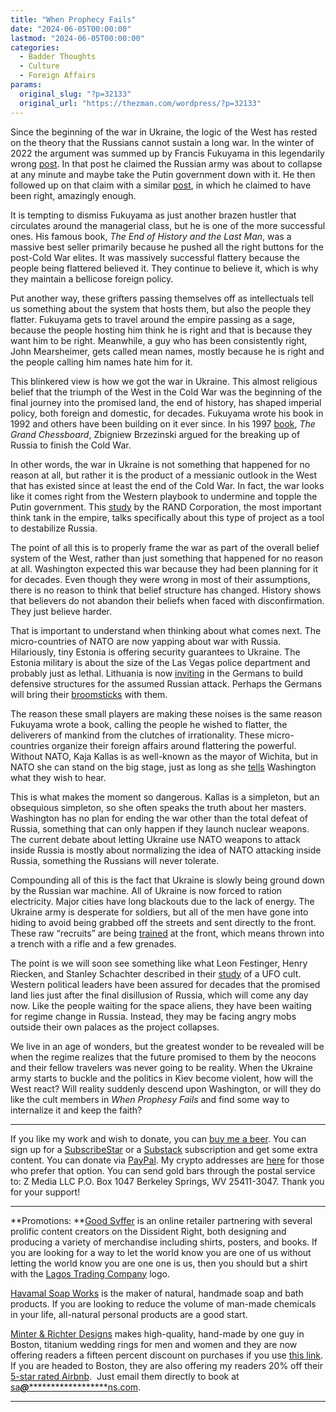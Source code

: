 ```yaml
---
title: "When Prophecy Fails"
date: "2024-06-05T00:00:00"
lastmod: "2024-06-05T00:00:00"
categories:
  - Badder Thoughts
  - Culture
  - Foreign Affairs
params:
  original_slug: "?p=32133"
  original_url: "https://thezman.com/wordpress/?p=32133"
---
```


Since the beginning of the war in Ukraine, the logic of the West has
rested on the theory that the Russians cannot sustain a long war. In the
winter of 2022 the argument was summed up by Francis Fukuyama in this
legendarily wrong <a
href="https://www.americanpurpose.com/blog/fukuyama/preparing-for-defeat/"
rel="noopener" target="_blank">post</a>. In that post he claimed the
Russian army was about to collapse at any minute and maybe take the
Putin government down with it. He then followed up on that claim with a
similar <a
href="https://www.americanpurpose.com/blog/fukuyama/why-ukraine-will-win/"
rel="noopener" target="_blank">post</a>, in which he claimed to have
been right, amazingly enough.

It is tempting to dismiss Fukuyama as just another brazen hustler that
circulates around the managerial class, but he is one of the more
successful ones. His famous book, *The End of History and the Last Man*,
was a massive best seller primarily because he pushed all the right
buttons for the post-Cold War elites. It was massively successful
flattery because the people being flattered believed it. They continue
to believe it, which is why they maintain a bellicose foreign policy.

Put another way, these grifters passing themselves off as intellectuals
tell us something about the system that hosts them, but also the people
they flatter. Fukuyama gets to travel around the empire passing as a
sage, because the people hosting him think he is right and that is
because they want him to be right. Meanwhile, a guy who has been
consistently right, John Mearsheimer, gets called mean names, mostly
because he is right and the people calling him names hate him for it.

This blinkered view is how we got the war in Ukraine. This almost
religious belief that the triumph of the West in the Cold War was the
beginning of the final journey into the promised land, the end of
history, has shaped imperial policy, both foreign and domestic, for
decades. Fukuyama wrote his book in 1992 and others have been building
on it ever since. In his 1997 <a
href="https://www.amazon.com/Grand-Chessboard-American-Geostrategic-Imperatives/dp/0465027261"
rel="noopener" target="_blank">book</a>, *The Grand Chessboard*,
Zbigniew Brzezinski argued for the breaking up of Russia to finish the
Cold War.

In other words, the war in Ukraine is not something that happened for no
reason at all, but rather it is the product of a messianic outlook in
the West that has existed since at least the end of the Cold War. In
fact, the war looks like it comes right from the Western playbook to
undermine and topple the Putin government. This <a
href="https://www.rand.org/content/dam/rand/pubs/research_reports/RR3000/RR3063/RAND_RR3063.pdf"
rel="noopener" target="_blank">study</a> by the RAND Corporation, the
most important think tank in the empire, talks specifically about this
type of project as a tool to destabilize Russia.

The point of all this is to properly frame the war as part of the
overall belief system of the West, rather than just something that
happened for no reason at all. Washington expected this war because they
had been planning for it for decades. Even though they were wrong in
most of their assumptions, there is no reason to think that belief
structure has changed. History shows that believers do not abandon their
beliefs when faced with disconfirmation. They just believe harder.

That is important to understand when thinking about what comes next. The
micro-countries of NATO are now yapping about war with Russia.
Hilariously, tiny Estonia is offering security guarantees to Ukraine.
The Estonia military is about the size of the Las Vegas police
department and probably just as lethal. Lithuania is now <a
href="https://www.politico.eu/article/germany-bundeswehr-zeitenwende-tanks-troops-lithuania-russia-artillery-nato-steadfast-defender/#:~:text=After%20taking%20the%20landmark%20decision,border%20with%20Russian%20ally%20Belarus."
rel="noopener" target="_blank">inviting</a> in the Germans to build
defensive structures for the assumed Russian attack. Perhaps the Germans
will bring their <a
href="https://www.atlanticcouncil.org/blogs/natosource/german-soldiers-used-broomsticks-instead-of-guns-during-nato-exercise/"
rel="noopener" target="_blank">broomsticks</a> with them.

The reason these small players are making these noises is the same
reason Fukuyama wrote a book, calling the people he wished to flatter,
the deliverers of mankind from the clutches of irrationality. These
micro-countries organize their foreign affairs around flattering the
powerful. Without NATO, Kaja Kallas is as well-known as the mayor of
Wichita, but in NATO she can stand on the big stage, just as long as she
<a
href="https://www.politico.eu/article/ukraine-russia-war-help-estonia-prime-minister-kaja-kallas/"
rel="noopener" target="_blank">tells</a> Washington what they wish to
hear.

This is what makes the moment so dangerous. Kallas is a simpleton, but
an obsequious simpleton, so she often speaks the truth about her
masters. Washington has no plan for ending the war other than the total
defeat of Russia, something that can only happen if they launch nuclear
weapons. The current debate about letting Ukraine use NATO weapons to
attack inside Russia is mostly about normalizing the idea of NATO
attacking inside Russia, something the Russians will never tolerate.

Compounding all of this is the fact that Ukraine is slowly being ground
down by the Russian war machine. All of Ukraine is now forced to ration
electricity. Major cities have long blackouts due to the lack of energy.
The Ukraine army is desperate for soldiers, but all of the men have gone
into hiding to avoid being grabbed off the streets and sent directly to
the front. These raw “recruits” are being <a
href="https://understandingwar.org/backgrounder/russian-offensive-campaign-assessment-june-2-2024"
rel="noopener" target="_blank">trained</a> at the front, which means
thrown into a trench with a rifle and a few grenades.

The point is we will soon see something like what Leon Festinger, Henry
Riecken, and Stanley Schachter described in their
<a href="https://en.wikipedia.org/wiki/When_Prophecy_Fails"
rel="noopener" target="_blank">study</a> of a UFO cult. Western
political leaders have been assured for decades that the promised land
lies just after the final disillusion of Russia, which will come any day
now. Like the people waiting for the space aliens, they have been
waiting for regime change in Russia. Instead, they may be facing angry
mobs outside their own palaces as the project collapses.

We live in an age of wonders, but the greatest wonder to be revealed
will be when the regime realizes that the future promised to them by the
neocons and their fellow travelers was never going to be reality. When
the Ukraine army starts to buckle and the politics in Kiev become
violent, how will the West react? Will reality suddenly descend upon
Washington, or will they do like the cult members in *When Prophesy
Fails* and find some way to internalize it and keep the faith?

------------------------------------------------------------------------

If you like my work and wish to donate, you can
<a href="https://www.buymeacoffee.com/mujolulu" rel="noopener"
target="_blank">buy me a beer</a>. You can sign up for a
<a href="https://www.subscribestar.com/the-z-blog" rel="noopener"
target="_blank">SubscribeStar</a> or a
<a href="https://thedissident.substack.com/" rel="noopener"
target="_blank">Substack</a> subscription and get some extra content.
You can donate via <a
href="https://www.paypal.com/donate/?cmd=_s-xclick&amp;hosted_button_id=UDAS2Q8JYA6CN&amp;source=url"
rel="noopener" target="_blank">PayPal</a>. My crypto addresses are
<a href="https://thezman.com/wordpress/?page_id=22713" rel="noopener"
target="_blank">here</a> for those who prefer that option. You can send
gold bars through the postal service to: Z Media LLC P.O. Box 1047
Berkeley Springs, WV 25411-3047. Thank you for your support!

------------------------------------------------------------------------

**Promotions: **<a href="https://goodsvffer.com/" rel="noopener" target="_blank">Good
Svffer</a> is an online retailer partnering with several prolific
content creators on the Dissident Right, both designing and producing a
variety of merchandise including shirts, posters, and books. If you are
looking for a way to let the world know you are one of us without
letting the world know you are one one is us, then you should but a
shirt with the
<a href="https://goodsvffer.com/products/lagos-trading-company"
rel="noopener" target="_blank">Lagos Trading Company</a> logo.

<a href="https://havamalsoapworks.com/" rel="noopener"
target="_blank">Havamal Soap Works</a> is the maker of natural, handmade
soap and bath products. If you are looking to reduce the volume of
man-made chemicals in your life, all-natural personal products are a
good start.

<a href="https://www.minterandrichterdesigns.com/"
rel="noreferrer nofollow noopener" target="_blank">Minter &amp; Richter
Designs</a> makes high-quality, hand-made by one guy in Boston, titanium
wedding rings for men and women and they are now offering readers a
fifteen percent discount on purchases if you use
<a href="https://www.minterandrichterdesigns.com/discount/ZMAN"
rel="noreferrer nofollow noopener" target="_blank">this link</a>.
<span class="highlight"><span class="colour"><span class="font"><span class="size">If
you are headed to Boston, they are also offering my readers 20% off
their <a
href="https://www.airbnb.com/users/7988017/listings?user_id=7988017&amp;s=3"
rel="noopener noreferrer" target="_blank">5-star rated Airbnb</a>.  Just
email them directly to book at
<a href="mailto:sa***@*********************ns.com"
data-original-string="jk0k2KE8FIRsTHAdJAptrg==cb7oCM4qP/CzDVYqhvX0X0u44YJ/DgmWmtW0G7ZfPQX7GCIJPT7I3yBETnbIBK6Z9y5"><span
class="apbct-email-encoder"
data-original-string="MqGomUmFFeHLC8htu5Ud4A==cb7rq7WjhYUi0RMHcwQhgojOqK5ddOFfu9RxZX1DAFqqVB51aNFxJFZqaM+XCQnrAxW"
title="This contact has been encoded by Anti-Spam by CleanTalk. Click to decode. To finish the decoding make sure that JavaScript is enabled in your browser.">sa<span
class="apbct-blur">***</span>@<span
class="apbct-blur">*********************</span>ns.com</span></a>.</span></span></span></span>

------------------------------------------------------------------------
